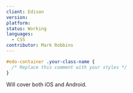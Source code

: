 ```yaml
---
client: Edison
version:
platform:
status: Working
languages:
  - CSS
contributor: Mark Robbins
---
```


```css
#edo-container .your-class-name {
  /* Replace this comment with your styles */
}
```

Will cover both iOS and Android.
